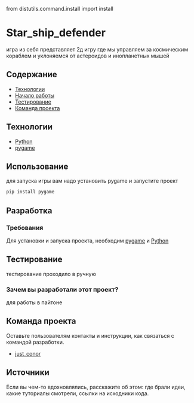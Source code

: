 from distutils.command.install import install

# Star_ship_defender 
игра из себя представляет 2д игру где мы управляем за космическим кораблем и уклоняемся от астероидов и инопланетных мышей

## Содержание
- [Технологии](#технологии)
- [Начало работы](#начало-работы)
- [Тестирование](#тестирование)
- [Команда проекта](#команда-проекта)

## Технологии
- [Python](https://www.python.org/)
- [pygame](https://github.com/pygame/pygame)

## Использование 
для запуска игры вам надо установить pygame и запустите проект

```bash
pip install pygame
```


## Разработка

### Требования
Для установки и запуска проекта, необходим [pygame](https://github.com/pygame/pygame)
и [Python](https://www.python.org/)


## Тестирование
тестирование проходило в ручную


### Зачем вы разработали этот проект?
для работы в пайтоне

## Команда проекта
Оставьте пользователям контакты и инструкции, как связаться с командой разработки.

- [just_conor]()

## Источники
Если вы чем-то вдохновлялись, расскажите об этом: где брали идеи, какие туториалы смотрели, ссылки на исходники кода. 